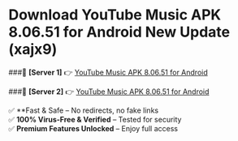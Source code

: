 # Download YouTube Music APK 8.06.51 for Android New Update (xajx9)  



###🔹 **[Server 1]** 👉 [YouTube Music APK 8.06.51 for Android](https://apkcomod.com?title=YouTube_Music_APK_8.06.51_for_Android) 

###🔹 **[Server 2]** 👉 [YouTube Music APK 8.06.51 for Android](https://apkcomod.com?title=YouTube_Music_APK_8.06.51_for_Android)  

✅ **Fast & Safe – No redirects, no fake links  
✅ **100% Virus-Free & Verified** – Tested for security  
✅ **Premium Features Unlocked** – Enjoy full access  


